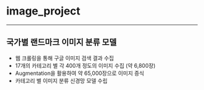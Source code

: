 # image_project

---
## 국가별 랜드마크 이미지 분류 모델
- 웹 크롤링을 통해 구글 이미지 검색 결과 수집
- 17개의 카테고리 별 각 400개 정도의 이미지 수집 (약 6,800장)
- Augmentation을 활용하여 약 65,000장으로 이미지 증식
- 카테고리 별 이미지 분류 신경망 모델 수립
